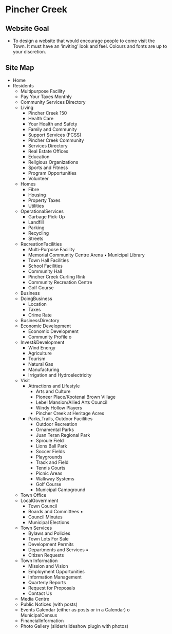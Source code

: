 # Pincher Creek
## Website Goal
- To design a website that would encourage people to come visit the Town. It must have an ‘inviting’ look and feel. Colours and fonts are up to your discretion.

## Site Map
- Home
- Residents
    - Multipurpose Facility
    - Pay Your Taxes Monthly
    - Community Services Directory
    - Living
        - Pincher Creek 150
        - Health Care
        - Your Health and Safety
        - Family and Community
        - Support Services (FCSS)
        - Pincher Creek Community
        - Services Directory
        - Real Estate Offices
        - Education
        - Religious Organizations
        - Sports and Fitness
        - Program Opportunities
        - Volunteer
    - Homes
        - Fibre
        - Housing
        - Property Taxes
        - Utilities
    - OperationalServices
        - Garbage Pick-Up
        - Landfill
        - Parking
        - Recycling
        - Streets
    - RecreationFacilities
        - Multi-Purpose Facility
        - Memorial Community Centre Arena ▪ Municipal Library
        - Town Hall Facilities
        - School Facilities
        - Community Hall
        - Pincher Creek Curling Rink
        - Community Recreation Centre
        - Golf Course
    - Business
    - DoingBusiness
        - Location
        - Taxes
        - Crime Rate
    - BusinessDirectory
    - Economic Development
        - Economic Development
        - Community Profile o 
    - Invest&Development
        - Wind Energy
        - Agriculture
        - Tourism
        - Natural Gas
        - Manufacturing
        - Irrigation and Hydroelectricity 
    - Visit
        - Attractions and Lifestyle
            - Arts and Culture
            - Pioneer Place/Kootenai Brown Village 
            - Lebel Mansion/Allied Arts Council 
            - Windy Hollow Players
            - Pincher Creek at Heritage Acres 
        - Parks,Trails, Outdoor Facilities
            - Outdoor Recreation
            - Ornamental Parks
            - Juan Teran Regional Park
            - Sproule Field
            - Lions Ball Park
            - Soccer Fields
            - Playgrounds
            - Track and Field
            - Tennis Courts
            - Picnic Areas
            - Walkway Systems
            - Golf Course
            - Municipal Campground
    - Town Office
    - LocalGovernment
        - Town Council
        - Boards and Committees ▪ 
        - Council Minutes
        - Municipal Elections
    - Town Services
        - Bylaws and Policies
        - Town Lots For Sale
        - Development Permits
        - Departments and Services ▪ 
        - Citizen Requests
    - Town Information
        - Mission and Vision
        - Employment Opportunities
        - Information Management
        - Quarterly Reports
        - Request for Proposals
        - Contact Us
    - Media Centre
    - Public Notices (with posts)
    - Events Calendar (either as posts or in a Calendar) o MunicipalCensus
    - FinancialInformation
    - Photo Gallery (slider/slideshow plugin with photos)
